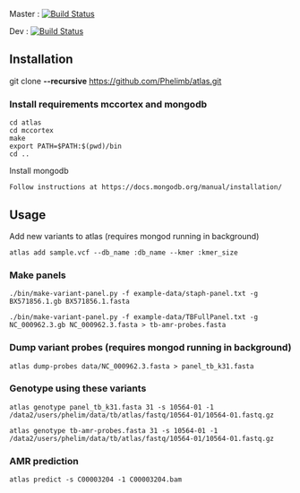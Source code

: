 Master : [![Build Status](https://travis-ci.com/Phelimb/atlas.svg?token=zS56Z2pmznVQKhUTxqcq&branch=master)](https://travis-ci.com/Phelimb/atlas)

Dev : [![Build Status](https://travis-ci.com/Phelimb/atlas.svg?token=zS56Z2pmznVQKhUTxqcq&branch=dev)](https://travis-ci.com/Phelimb/atlas)

## Installation

git clone **--recursive** https://github.com/Phelimb/atlas.git

### Install requirements mccortex and mongodb

	cd atlas
	cd mccortex
	make	
	export PATH=$PATH:$(pwd)/bin
	cd ..

Install mongodb

	Follow instructions at https://docs.mongodb.org/manual/installation/


## Usage

Add new variants to atlas (requires mongod running in background)

	atlas add sample.vcf --db_name :db_name --kmer :kmer_size

### Make panels

	./bin/make-variant-panel.py -f example-data/staph-panel.txt -g BX571856.1.gb BX571856.1.fasta

	./bin/make-variant-panel.py -f example-data/TBFullPanel.txt -g NC_000962.3.gb NC_000962.3.fasta > tb-amr-probes.fasta

### Dump variant probes (requires mongod running in background)

	atlas dump-probes data/NC_000962.3.fasta > panel_tb_k31.fasta

### Genotype using these variants

	atlas genotype panel_tb_k31.fasta 31 -s 10564-01 -1 /data2/users/phelim/data/tb/atlas/fastq/10564-01/10564-01.fastq.gz

	atlas genotype tb-amr-probes.fasta 31 -s 10564-01 -1 /data2/users/phelim/data/tb/atlas/fastq/10564-01/10564-01.fastq.gz

### AMR prediction

	atlas predict -s C00003204 -1 C00003204.bam



